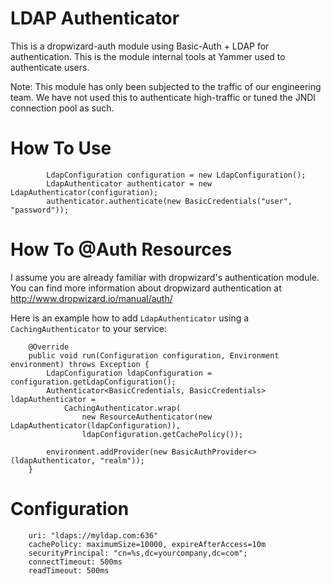 LDAP Authenticator
==================

This is a dropwizard-auth module using Basic-Auth + LDAP for authentication. This is the module internal tools at Yammer
used to authenticate users.

Note: This module has only been subjected to the traffic of our engineering team. We have not used this to authenticate high-traffic or
tuned the JNDI connection pool as such.

How To Use
==========

            LdapConfiguration configuration = new LdapConfiguration();
            LdapAuthenticator authenticator = new LdapAuthenticator(configuration);
            authenticator.authenticate(new BasicCredentials("user", "password"));

How To @Auth Resources
======================

I assume you are already familiar with dropwizard's authentication module.
You can find more information about dropwizard authentication at http://www.dropwizard.io/manual/auth/

Here is an example how to add `LdapAuthenticator` using a `CachingAuthenticator` to your service:

        @Override
        public void run(Configuration configuration, Environment environment) throws Exception {
            LdapConfiguration ldapConfiguration = configuration.getLdapConfiguration();
            Authenticator<BasicCredentials, BasicCredentials> ldapAuthenticator =
                CachingAuthenticator.wrap(
                    new ResourceAuthenticator(new LdapAuthenticator(ldapConfiguration)),
                    ldapConfiguration.getCachePolicy());

            environment.addProvider(new BasicAuthProvider<>(ldapAuthenticator, "realm"));
        }

Configuration
=============
        uri: "ldaps://myldap.com:636"
        cachePolicy: maximumSize=10000, expireAfterAccess=10m
        securityPrincipal: "cn=%s,dc=yourcompany,dc=com";
        connectTimeout: 500ms
        readTimeout: 500ms